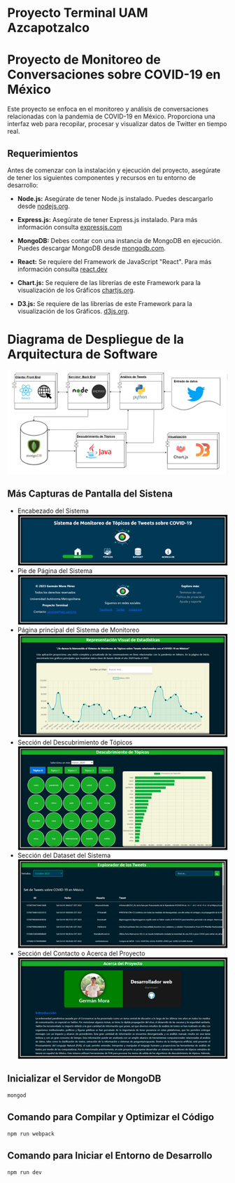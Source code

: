 # Proyecto Terminal UAM Azcapotzalco
# Proyecto de Monitoreo de Conversaciones sobre COVID-19 en México

Este proyecto se enfoca en el monitoreo y análisis de conversaciones relacionadas con la pandemia de COVID-19 en México. Proporciona una interfaz web para recopilar, procesar y visualizar datos de Twitter en tiempo real.

## Requerimientos

Antes de comenzar con la instalación y ejecución del proyecto, asegúrate de tener los siguientes componentes y recursos en tu entorno de desarrollo:

- **Node.js:** Asegúrate de tener Node.js instalado. Puedes descargarlo desde [nodejs.org](https://nodejs.org/).

- **Express.js:** Asegúrate de tener Express.js instalado. Para más información consulta [expressjs.com](https://expressjs.com/)

- **MongoDB:** Debes contar con una instancia de MongoDB en ejecución. Puedes descargar MongoDB desde [mongodb.com](https://www.mongodb.com/).

- **React:** Se requiere del Framework de JavaScript "React". Para más información consulta [react.dev](https://react.dev/)

- **Chart.js:** Se requiere de las librerías de este Framework para la visualización de los Gráficos [chartjs.org](https://www.chartjs.org/).

- **D3.js:** Se requiere de las librerías de este Framework para la visualización de los Gráficos. [d3js.org](https://d3js.org/).

# Diagrama de Despliegue de la Arquitectura de Software
 ![Diagrama de Despliegue](/src/public/Imagen1.png)

## Más Capturas de Pantalla del Sistena
- Encabezado del Sistema  
![Imagen 2](/src/public/Imagen2.png)
- Pie de Página del Sistema  
![Imagen3](/src/public/Imagen3.png)
- Página principal del Sistema de Monitoreo  
![Imagen 4](/src/public/Imagen4.png)
- Sección del Descubrimiento de Tópicos  
![Imagen 5](/src/public/Imagen5.png)
- Sección del Dataset del Sistema  
![Imagen 6](/src/public/Imagen6.png)
- Sección del Contacto o Acerca del Proyecto  
![Imagen 7](/src/public/Imagen7.png)

## Inicializar el Servidor de MongoDB

```
mongod
```

## Comando para Compilar y Optimizar el Código

```
npm run webpack
```

## Comando para Iniciar el Entorno de Desarrollo

```
npm run dev
```
